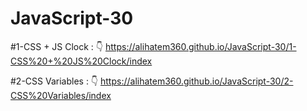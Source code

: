 # JavaScript-30

#1-CSS + JS Clock : 👇
https://alihatem360.github.io/JavaScript-30/1-CSS%20+%20JS%20Clock/index

#2-CSS Variables : 👇
https://alihatem360.github.io/JavaScript-30/2-CSS%20Variables/index
